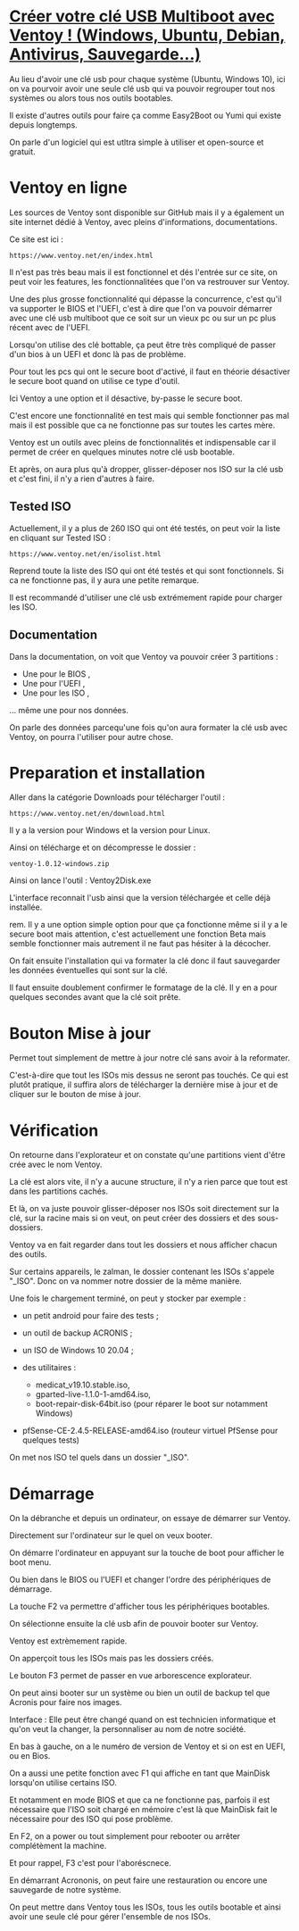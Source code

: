 # [Créer votre clé USB Multiboot avec Ventoy ! (Windows, Ubuntu, Debian, Antivirus, Sauvegarde...)](https://www.youtube.com/watch?v=xVJHE27EJxA)

Au lieu d'avoir une clé usb pour chaque système (Ubuntu, Windows 10), ici on va pourvoir avoir une seule clé usb qui va pouvoir regrouper tout nos systèmes ou alors tous nos outils bootables.

Il existe d'autres outils pour faire ça comme Easy2Boot ou Yumi qui existe depuis longtemps.

On parle d'un logiciel qui est utltra simple à utiliser et open-source et gratuit.

Ventoy en ligne
===============

Les sources de Ventoy sont disponible sur GitHub mais il y a également un site internet dédié à Ventoy, avec pleins d'informations, documentations.

Ce site est ici :

	https://www.ventoy.net/en/index.html

Il n'est pas très beau mais il est fonctionnel et dés l'entrée sur ce site, on peut voir les features, les fonctionnalitées que l'on va restrouver sur Ventoy.

Une des plus grosse fonctionnalité qui dépasse la concurrence, c'est qu'il va supporter le BIOS et l'UEFI, c'est à dire que l'on va pouvoir démarrer avec une clé usb multiboot que ce soit sur un vieux pc ou sur un pc plus récent avec de l'UEFI.

Lorsqu'on utilise des clé bottable, ça peut être très compliqué de passer d'un bios à un UEFI et donc là pas de problème.

Pour tout les pcs qui ont le secure boot d'activé, il faut en théorie désactiver le secure boot quand on utilise ce type d'outil.

Ici Ventoy a une option et il désactive, by-passe le secure boot.

C'est encore une fonctionnalité en test mais qui semble fonctionner pas mal mais il est possible que ca ne fonctionne pas sur toutes les cartes mère. 

Ventoy est un outils avec pleins de fonctionnalités et indispensable car il permet de créer en quelques minutes notre clé usb bootable.

Et après, on aura plus qu'à dropper, glisser-déposer nos ISO sur la clé usb et c'est fini, il n'y a rien d'autres à faire.

Tested ISO
----------

Actuellement, il y a plus de 260 ISO qui ont été testés, on peut voir la liste en cliquant sur Tested ISO :

	https://www.ventoy.net/en/isolist.html

Reprend toute la liste des ISO qui ont été testés et qui sont fonctionnels. Si ca ne fonctionne pas, il y aura une petite remarque.

Il est recommandé d'utiliser une clé usb extrémement rapide pour charger les ISO.

Documentation
-------------

Dans la documentation, on voit que Ventoy va pouvoir créer 3 partitions :

* Une pour le BIOS ,
* Une pour l'UEFI ,
* Une pour les ISO ,

... même une pour nos données.

On parle des données parcequ'une fois qu'on aura formater la clé usb avec Ventoy, on pourra l'utiliser pour autre chose.

Preparation et installation
===========================

Aller dans la catégorie Downloads pour télécharger l'outil :

	https://www.ventoy.net/en/download.html

Il y a la version pour Windows et la version pour Linux.

Ainsi on télécharge et on décompresse le dossier :

	ventoy-1.0.12-windows.zip

Ainsi on lance l'outil : Ventoy2Disk.exe

L'interface reconnait l'usb ainsi que la version téléchargée et celle déjà installée.

rem. Il y a une option simple option pour que ça fonctionne même si il y a le secure boot mais attention, c'est actuellement une fonction Beta mais  semble fonctionner mais autrement il ne faut pas hésiter à la décocher.

On fait ensuite l'installation qui va formater la clé donc il faut sauvegarder les données éventuelles qui sont sur la clé.

Il faut ensuite doublement confirmer le formatage de la clé. Il y en a pour quelques secondes avant que la clé soit prête.

Bouton Mise à jour
==================

Permet tout simplement de mettre à jour notre clé sans avoir à la reformater.

C'est-à-dire que tout les ISOs mis dessus ne seront pas touchés. Ce qui est plutôt pratique, il suffira alors de télécharger la dernière mise à jour et de cliquer sur le bouton de mise à jour.

Vérification
============

On retourne dans l'explorateur et on constate qu'une partitions vient d'être crée avec le nom Ventoy.

La clé est alors vite, il n'y a aucune structure, il n'y a rien parce que tout est dans les partitions cachés.

Et là, on va juste pouvoir glisser-déposer nos ISOs soit directement sur la clé, sur la racine mais si on veut, on peut créer des dossiers et des sous-dossiers.

Ventoy va en fait regarder dans tout les dossiers et nous afficher chacun des outils.

Sur certains appareils, le zalman, le dossier contenant les ISOs s'appele "_ISO". Donc on va nommer notre dossier de la même manière.

Une fois le chargement terminé, on peut y stocker par exemple :

* un petit android pour faire des tests ;

* un outil de backup ACRONIS ;

* un ISO de Windows 10 20.04 ;

* des utilitaires : 
	* medicat_v19.10.stable.iso, 
	* gparted-live-1.1.0-1-amd64.iso, 
	* boot-repair-disk-64bit.iso (pour réparer le boot sur notamment Windows)

* pfSense-CE-2.4.5-RELEASE-amd64.iso (routeur virtuel PfSense pour quelques tests)

On met nos ISO tel quels dans un dossier "_ISO".

Démarrage
=========

On la débranche et depuis un ordinateur, on essaye de démarrer sur Ventoy.

Directement sur l'ordinateur sur le quel on veux booter.

On démarre l'ordinateur en appuyant sur la touche de boot pour afficher le boot menu.

Ou bien dans le BIOS ou l'UEFI et changer l'ordre des périphériques de démarrage.

La touche F2 va permettre d'afficher tous les périphériques bootables.

On sélectionne ensuite la clé usb afin de pouvoir booter sur Ventoy.

Ventoy est extrèmement rapide.

On apperçoit tous les ISOs mais pas les dossiers créés.

Le bouton F3 permet de passer en vue arborescence explorateur.

On peut ainsi booter sur un système ou bien un outil de backup tel que Acronis pour faire nos images.

Interface : Elle peut être changé quand on est technicien informatique et qu'on veut la changer, la personnaliser au nom de notre société.

En bas à gauche, on a le numéro de version de Ventoy et si on est en UEFI, ou en Bios.

On a aussi une petite fonction avec F1 qui affiche en tant que MainDisk lorsqu'on utilise certains ISO.

Et notamment en mode BIOS et que ca ne fonctionne pas, parfois il est nécessaire que l'ISO soit chargé en mémoire c'est là que MainDisk fait le nécessaire pour des ISO qui pose problème.

En F2, on a power ou tout simplement pour rebooter ou arrêter complétèment la machine.

Et pour rappel, F3 c'est pour l'aboréscnece.

En démarrant Acrononis, on peut faire une restauration ou encore une sauvegarde de notre système.

On peut mettre dans Ventoy tous les ISOs, tous les outils bootable et ainsi avoir une seule clé pour gérer l'ensemble de nos ISOs.
